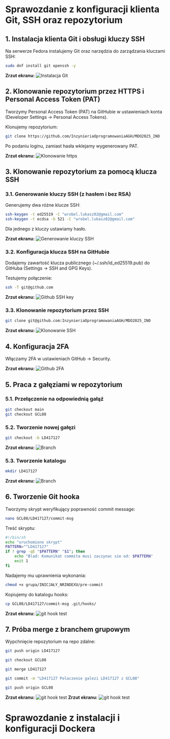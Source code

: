 # Sprawozdanie z konfiguracji klienta Git, SSH oraz repozytorium

## 1. Instalacja klienta Git i obsługi kluczy SSH

Na serwerze Fedora instalujemy Git oraz narzędzia do zarządzania kluczami SSH:
```bash
sudo dnf install git openssh -y
```

**Zrzut ekranu:** ![Instalacja Git](screens/class1/instalacja_git.jpg)

## 2. Klonowanie repozytorium przez HTTPS i Personal Access Token (PAT)

Tworzymy Personal Access Token (PAT) na GitHubie w ustawieniach konta (Developer Settings -> Personal Access Tokens).

Klonujemy repozytorium:
```bash
git clone https://github.com/InzynieriaOprogramowaniaAGH/MDO2025_INO
```
Po podaniu loginu, zamiast hasła wklejamy wygenerowany PAT.

**Zrzut ekranu:** ![Klonowanie https](screens/class1/sklonowanie_repo_https.jpg)

## 3. Klonowanie repozytorium za pomocą klucza SSH

### 3.1. Generowanie kluczy SSH (z hasłem i bez RSA)
Generujemy dwa różne klucze SSH:
```bash
ssh-keygen -t ed25519 -C "wrobel.lukasz02@gmail.com"
ssh-keygen -t ecdsa -b 521 -C "wrobel.lukasz02@gmail.com"
```

Dla jednego z kluczy ustawiamy hasło.

**Zrzut ekranu:** ![Generowanie kluczy SSH](screens/class1/generowanie_klucza_ssh.jpg)

### 3.2. Konfiguracja klucza SSH na GitHubie
Dodajemy zawartość klucza publicznego (~/.ssh/id_ed25519.pub) do GitHuba (Settings -> SSH and GPG Keys).

Testujemy połączenie:
```bash
ssh -T git@github.com
```

**Zrzut ekranu:** ![Github SSH key](screens/class1/ssh_github.jpg)

### 3.3. Klonowanie repozytorium przez SSH

```bash
git clone git@github.com:InzynieriaOprogramowaniaAGH/MDO2025_INO
```

**Zrzut ekranu:** ![Klonowanie SSH](screens/class1/sklonowanie_repo_ssh.jpg)

## 4. Konfiguracja 2FA

Włączamy 2FA w ustawieniach GitHub -> Security.

**Zrzut ekranu:** ![Github 2FA](screens/class1/2FA.jpg)

## 5. Praca z gałęziami w repozytorium

### 5.1. Przełączenie na odpowiednią gałąź
```bash
git checkout main
git checkout GCL08
```

### 5.2. Tworzenie nowej gałęzi
```bash
git checkout -b LD417127
```

**Zrzut ekranu:** ![Branch](screens/class1/branch.jpg)

### 5.3. Tworzenie katalogu
```bash
mkdir LD417127
```

**Zrzut ekranu:** ![Branch](screens/class1/branch.jpg)

## 6. Tworzenie Git hooka

Tworzymy skrypt weryfikujący poprawność commit message:
```bash
nano GCL08/LD417127/commit-msg
```
Treść skryptu:
```bash
#!/bin/sh
echo "uruchomiono skrypt"
PATTERN="^LD417127"
if ! grep -qE "$PATTERN" "$1"; then
	echo "Blad: Komunikat commita musi zaczynac sie od: $PATTERN"
	exit 1
fi
```

Nadajemy mu uprawnienia wykonania:
```bash
chmod +x grupa/INICJAŁY_NRINDEXU/pre-commit
```

Kopiujemy do katalogu hooks:
```bash
cp GCL08/LD417127/commit-msg .git/hooks/
```

**Zrzut ekranu:** ![git hook test](screens/class1/test_git_hooka.jpg)

## 7. Próba merge z branchem grupowym

Wypchnięcie repozytorium na repo zdalne:

```bash
git push origin LD417127

git checkout GCL08

git merge LD417127

git commit -m "LD417127 Polaczenie galezi LD417127 z GCL08"

git push origin GCL08
```

**Zrzut ekranu:** ![git hook test](screens/class1/git_merge.jpg)
**Zrzut ekranu:** ![git hook test](screens/class1/git_merge_blad.jpg)

# Sprawozdanie z instalacji i konfiguracji Dockera